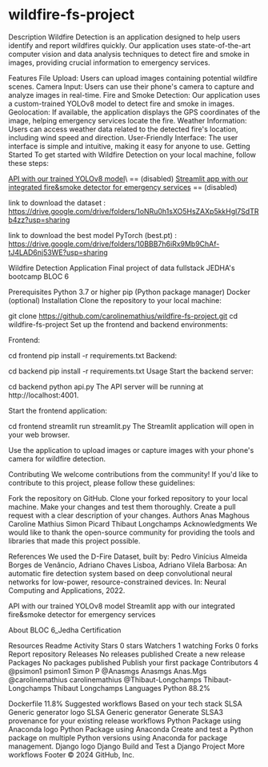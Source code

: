 # wildfire-fs-project

Description
Wildfire Detection is an application designed to help users identify and report wildfires quickly. Our application uses state-of-the-art computer vision and data analysis techniques to detect fire and smoke in images, providing crucial information to emergency services.

Features
File Upload: Users can upload images containing potential wildfire scenes.
Camera Input: Users can use their phone's camera to capture and analyze images in real-time.
Fire and Smoke Detection: Our application uses a custom-trained YOLOv8 model to detect fire and smoke in images.
Geolocation: If available, the application displays the GPS coordinates of the image, helping emergency services locate the fire.
Weather Information: Users can access weather data related to the detected fire's location, including wind speed and direction.
User-Friendly Interface: The user interface is simple and intuitive, making it easy for anyone to use.
Getting Started
To get started with Wildfire Detection on your local machine, follow these steps:

[API with our trained YOLOv8 model](https://wildfire-project-backend.herokuapp.com)\ == (disabled)
[Streamlit app with our integrated fire&smoke detector for emergency services](https://wildfire-project-streamlit.herokuapp.com/) == (disabled)

link to download the dataset : https://drive.google.com/drive/folders/1oNRu0h1sXO5HsZAXp5kkHgl7SdTRb4zz?usp=sharing

link to download the best model PyTorch (best.pt) : https://drive.google.com/drive/folders/10BBB7h6iRx9Mb9ChAf-tJ4LAD6nj53WE?usp=sharing

Wildfire Detection Application
Final project of data fullstack JEDHA's bootcamp BLOC 6

Prerequisites
Python 3.7 or higher
pip (Python package manager)
Docker (optional)
Installation
Clone the repository to your local machine:

git clone https://github.com/carolinemathius/wildfire-fs-project.git
cd wildfire-fs-project
Set up the frontend and backend environments:

Frontend:

cd frontend
pip install -r requirements.txt
Backend:

cd backend
pip install -r requirements.txt
Usage
Start the backend server:

cd backend
python api.py
The API server will be running at http://localhost:4001.

Start the frontend application:

cd frontend
streamlit run streamlit.py
The Streamlit application will open in your web browser.

Use the application to upload images or capture images with your phone's camera for wildfire detection.

Contributing
We welcome contributions from the community! If you'd like to contribute to this project, please follow these guidelines:

Fork the repository on GitHub.
Clone your forked repository to your local machine.
Make your changes and test them thoroughly.
Create a pull request with a clear description of your changes.
Authors
Anas Maghous
Caroline Mathius
Simon Picard
Thibaut Longchamps
Acknowledgments
We would like to thank the open-source community for providing the tools and libraries that made this project possible.

References
We used the D-Fire Dataset, built by: Pedro Vinícius Almeida Borges de Venâncio, Adriano Chaves Lisboa, Adriano Vilela Barbosa: An automatic fire detection system based on deep convolutional neural networks for low-power, resource-constrained devices. In: Neural Computing and Applications, 2022.

API with our trained YOLOv8 model
Streamlit app with our integrated fire&smoke detector for emergency services

About
BLOC 6_Jedha Certification

Resources
 Readme
 Activity
Stars
 0 stars
Watchers
 1 watching
Forks
 0 forks
Report repository
Releases
No releases published
Create a new release
Packages
No packages published
Publish your first package
Contributors
4
@psimon1
psimon1 Simon P
@Anasmgs
Anasmgs Anas.Mgs
@carolinemathius
carolinemathius
@Thibaut-Longchamps
Thibaut-Longchamps Thibaut Longchamps
Languages
Python
88.2%
 
Dockerfile
11.8%
Suggested workflows
Based on your tech stack
SLSA Generic generator logo
SLSA Generic generator
Generate SLSA3 provenance for your existing release workflows
Python Package using Anaconda logo
Python Package using Anaconda
Create and test a Python package on multiple Python versions using Anaconda for package management.
Django logo
Django
Build and Test a Django Project
More workflows
Footer
© 2024 GitHub, Inc.
